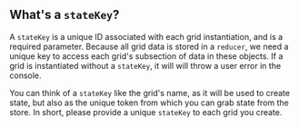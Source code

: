 
## What's a `stateKey`?

A `stateKey` is a unique ID associated with each grid instantiation, and is a required parameter. Because all grid data is stored in a `reducer`, we need a unique key to access each grid's subsection of data in these objects. If a grid is instantiated without a `stateKey`, it will will throw a user error in the console.

You can think of a `stateKey` like the grid's name, as it will be used to create state, but also as the unique token from which you can grab state from the store. In short, please provide a unique `stateKey` to each grid you create.
